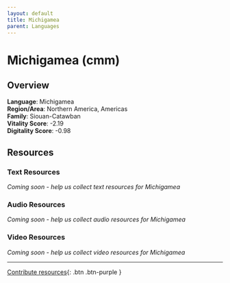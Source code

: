 ```yaml
---
layout: default
title: Michigamea
parent: Languages
---
```


# Michigamea (cmm)

## Overview

**Language**: Michigamea  
**Region/Area**: Northern America, Americas  
**Family**: Siouan-Catawban  
**Vitality Score**: -2.19  
**Digitality Score**: -0.98  

## Resources

### Text Resources
*Coming soon - help us collect text resources for Michigamea*

### Audio Resources
*Coming soon - help us collect audio resources for Michigamea*

### Video Resources
*Coming soon - help us collect video resources for Michigamea*

---

[Contribute resources](https://fairtrain.github.io/){: .btn .btn-purple }
